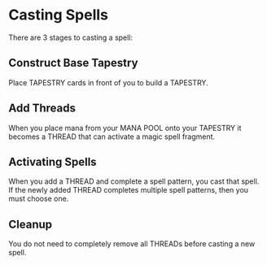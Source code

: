 # Casting Spells

There are 3 stages to casting a spell:

## Construct Base Tapestry

Place TAPESTRY cards in front of you to build a
TAPESTRY.

## Add Threads

When you place mana from your MANA POOL onto your
TAPESTRY it becomes a THREAD that can activate a
magic spell fragment.

## Activating Spells

When you add a THREAD and complete a spell pattern, you
cast that spell. If the newly added THREAD completes
multiple spell patterns, then you must choose one.

## Cleanup

You do not need to completely remove all THREADs before
casting a new spell.
